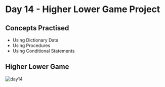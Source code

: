 # Day 14 - Higher Lower Game Project
## Concepts Practised
- Using Dictionary Data
- Using Procedures
- Using Conditional Statements
## Higher Lower Game
![day14](https://user-images.githubusercontent.com/79554351/188354185-4d64bafc-39bf-413a-a14d-08471d4c6faa.gif)
